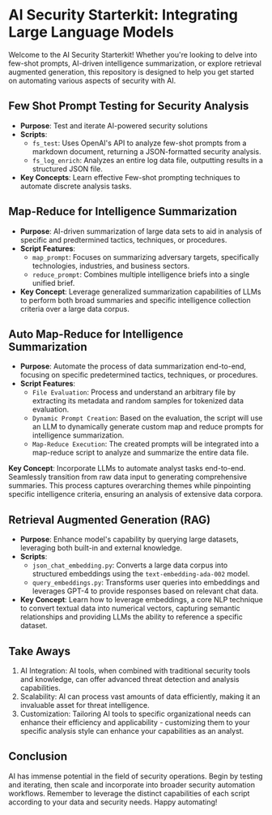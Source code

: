 # AI Security Starterkit: Integrating Large Language Models

Welcome to the AI Security Starterkit! Whether you're looking to delve into few-shot prompts, AI-driven intelligence summarization, or explore retrieval augmented generation, this repository is designed to help you get started on automating various aspects of security with AI.

## Few Shot Prompt Testing for Security Analysis
- **Purpose**: Test and iterate AI-powered security solutions
- **Scripts**:
  - `fs_test`: Uses OpenAI's API to analyze few-shot prompts from a markdown document, returning a JSON-formatted security analysis.
  - `fs_log_enrich`: Analyzes an entire log data file, outputting results in a structured JSON file.
- **Key Concepts**: Learn effective Few-shot prompting techniques to automate discrete analysis tasks.

## Map-Reduce for Intelligence Summarization
- **Purpose**: AI-driven summarization of large data sets to aid in analysis of specific and predtermined tactics, techniques, or procedures.
- **Script Features**:
  - `map_prompt`: Focuses on summarizing adversary targets, specifically technologies, industries, and business sectors.
  - `reduce_prompt`: Combines multiple intelligence briefs into a single unified brief.
- **Key Concept**: Leverage generalized summarization capabilities of LLMs to perform both broad summaries and specific intelligence collection criteria over a large data corpus.

## Auto Map-Reduce for Intelligence Summarization
- **Purpose**: Automate the process of data summarization end-to-end, focusing on specific predetermined tactics, techniques, or procedures.
- **Script Features**:
  - `File Evaluation`: Process and understand an arbitrary file by extracting its metadata and random samples for tokenized data evaluation.
  - `Dynamic Prompt Creation`: Based on the evaluation, the script will use an LLM to dynamically generate custom map and reduce prompts for intelligence summarization.
  - `Map-Reduce Execution`: The created prompts will be integrated into a map-reduce script to analyze and summarize the entire data file.

**Key Concept**: Incorporate LLMs to automate analyst tasks end-to-end. Seamlessly transition from raw data input to generating comprehensive summaries. This process captures overarching themes while pinpointing specific intelligence criteria, ensuring an analysis of extensive data corpora.

## Retrieval Augmented Generation (RAG)
- **Purpose**: Enhance model's capability by querying large datasets, leveraging both built-in and external knowledge.
- **Scripts**:
  - `json_chat_embedding.py`: Converts a large data corpus into structured embeddings using the `text-embedding-ada-002` model.
  - `query_embeddings.py`: Transforms user queries into embeddings and leverages GPT-4 to provide responses based on relevant chat data.
- **Key Concept**: Learn how to leverage embeddings, a core NLP technique to convert textual data into numerical vectors, capturing semantic relationships and providing LLMs the ability to reference a specific dataset.

## Take Aways

1. AI Integration: AI tools, when combined with traditional security tools and knowledge, can offer advanced threat detection and analysis capabilities.
2. Scalability: AI can process vast amounts of data efficiently, making it an invaluable asset for threat intelligence.
3. Customization: Tailoring AI tools to specific organizational needs can enhance their efficiency and applicability - customizing them to your specific analysis style can enhance your capabilities as an analyst.

## Conclusion
AI has immense potential in the field of security operations. Begin by testing and iterating, then scale and incorporate into broader security automation workflows. Remember to leverage the distinct capabilities of each script according to your data and security needs. Happy automating!
